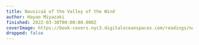 ```yaml
---
title: Nausicaä of the Valley of the Wind
author: Hayao Miyazaki
finished: 2022-03-30T00:00:00.000Z
coverImage: https://book-covers.nyc3.digitaloceanspaces.com/readings/nausicaa-01.webp
dropped: false
---
```


